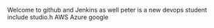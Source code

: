 Welcome to github and Jenkins as well
peter is a new devops student
include studio.h
AWS
Azure
google
